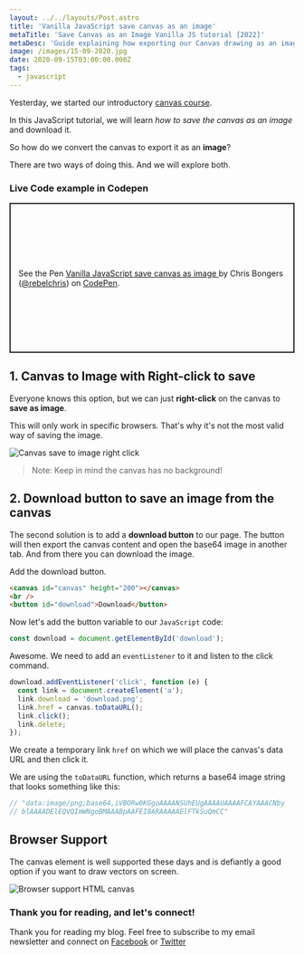 ```yaml
---
layout: ../../layouts/Post.astro
title: 'Vanilla JavaScript save canvas as an image'
metaTitle: 'Save Canvas as an Image Vanilla JS tutorial [2022]'
metaDesc: 'Guide explaining how exporting our Canvas drawing as an image to download. Try the Codepen to see yourself.'
image: /images/15-09-2020.jpg
date: 2020-09-15T03:00:00.000Z
tags:
  - javascript
---
```


Yesterday, we started our introductory [canvas course](https://daily-dev-tips.com/posts/getting-started-with-the-html-canvas/).

In this JavaScript tutorial, we will learn _how to save the canvas as an image_ and download it.

So how do we convert the canvas to export it as an **image**?

There are two ways of doing this. And we will explore both.

### Live Code example in Codepen

<p class="codepen" data-height="265" data-theme-id="dark" data-default-tab="js,result" data-user="rebelchris" data-slug-hash="rNevrXg" style="height: 265px; box-sizing: border-box; display: flex; align-items: center; justify-content: center; border: 2px solid; margin: 1em 0; padding: 1em;" data-pen-title="Vanilla JavaScript save canvas as image ">
  <span>See the Pen <a href="https://codepen.io/rebelchris/pen/rNevrXg">
  Vanilla JavaScript save canvas as image </a> by Chris Bongers (<a href="https://codepen.io/rebelchris">@rebelchris</a>)
  on <a href="https://codepen.io">CodePen</a>.</span>
</p>
<script async src="https://static.codepen.io/assets/embed/ei.js"></script>

## 1. Canvas to Image with Right-click to save

Everyone knows this option, but we can just **right-click** on the canvas to **save as image**.

This will only work in specific browsers. That's why it's not the most valid way of saving the image.

![Canvas save to image right click](https://cdn.hashnode.com/res/hashnode/image/upload/v1599918970840/G1-S4b4nq.png)

> Note: Keep in mind the canvas has no background!

## 2. Download button to save an image from the canvas

The second solution is to add a **download button** to our page. The button will then export the canvas content and open the base64 image in another tab. And from there you can download the image.

Add the download button.

```html
<canvas id="canvas" height="200"></canvas>
<br />
<button id="download">Download</button>
```

Now let's add the button variable to our `JavaScript` code:

```js
const download = document.getElementById('download');
```

Awesome. We need to add an `eventListener` to it and listen to the click command.

```js
download.addEventListener('click', function (e) {
  const link = document.createElement('a');
  link.download = 'download.png';
  link.href = canvas.toDataURL();
  link.click();
  link.delete;
});
```

We create a temporary link `href` on which we will place the canvas's data URL and then click it.

We are using the `toDataURL` function, which returns a base64 image string that looks something like this:

```js
// "data:image/png;base64,iVBORw0KGgoAAAANSUhEUgAAAAUAAAAFCAYAAACNby
// blAAAADElEQVQImWNgoBMAAABpAAFEI8ARAAAAAElFTkSuQmCC"
```

## Browser Support

The canvas element is well supported these days and is defiantly a good option if you want to draw vectors on screen.

![Browser support HTML canvas](https://caniuse.bitsofco.de/static/v1/mdn-html__elements__canvas-1599916182087.png)

### Thank you for reading, and let's connect!

Thank you for reading my blog. Feel free to subscribe to my email newsletter and connect on [Facebook](https://www.facebook.com/DailyDevTipsBlog) or [Twitter](https://twitter.com/DailyDevTips1)

